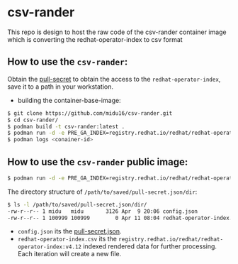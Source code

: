# csv-rander
This repo is design to host the raw code of the csv-rander container image which is converting the redhat-operator-index to csv format

## How to use the `csv-rander`:

Obtain the [pull-secret][pull-secret.json] to obtain the access to the `redhat-operator-index`, save it to a path in your workstation.

- building the container-base-image:
```bash
$ git clone https://github.com/midu16/csv-rander.git
$ cd csv-rander/
$ podman build -t csv-rander:latest .
$ podman run -d -e PRE_GA_INDEX=registry.redhat.io/redhat/redhat-operator-index -e PRE_GA_TAG=v4.12 -v /path/to/saved/pull-secret.json/dir:/home/admin/.docker:Z localhost/csv-rander:latest
$ podman logs <conainer-id>
```
[pull-secret.json]: https://console.redhat.com/openshift/install/pull-secret

## How to use the `csv-rander` public image:

```bash
$ podman run -d -e PRE_GA_INDEX=registry.redhat.io/redhat/redhat-operator-index -e PRE_GA_TAG=v4.12 -v /path/to/saved/pull-secret.json/dir:/home/admin/.docker:Z quay.io/midu/csv-rander:latest
```

The directory structure of `/path/to/saved/pull-secret.json/dir`:
```bash
$ ls -l /path/to/saved/pull-secret.json/dir/
-rw-r--r-- 1 midu   midu       3126 Apr  9 20:06 config.json
-rw-r--r-- 1 100999 100999        0 Apr 11 08:04 redhat-operator-index.csv
```

- `config.json` its the [pull-secret.json][pull-secret.json].
- `redhat-operator-index.csv` its the `registry.redhat.io/redhat/redhat-operator-index:v4.12` indexed rendered data for further processing. Each iteration will create a new file.